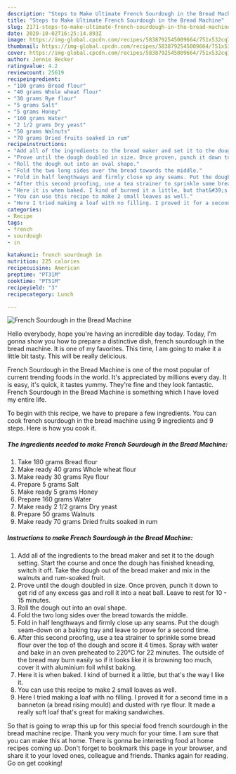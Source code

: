 ```yaml
---
description: "Steps to Make Ultimate French Sourdough in the Bread Machine"
title: "Steps to Make Ultimate French Sourdough in the Bread Machine"
slug: 2171-steps-to-make-ultimate-french-sourdough-in-the-bread-machine
date: 2020-10-02T16:25:14.893Z
image: https://img-global.cpcdn.com/recipes/5838792545009664/751x532cq70/french-sourdough-in-the-bread-machine-recipe-main-photo.jpg
thumbnail: https://img-global.cpcdn.com/recipes/5838792545009664/751x532cq70/french-sourdough-in-the-bread-machine-recipe-main-photo.jpg
cover: https://img-global.cpcdn.com/recipes/5838792545009664/751x532cq70/french-sourdough-in-the-bread-machine-recipe-main-photo.jpg
author: Jennie Becker
ratingvalue: 4.2
reviewcount: 25619
recipeingredient:
- "180 grams Bread flour"
- "40 grams Whole wheat flour"
- "30 grams Rye flour"
- "5 grams Salt"
- "5 grams Honey"
- "160 grams Water"
- "2 1/2 grams Dry yeast"
- "50 grams Walnuts"
- "70 grams Dried fruits soaked in rum"
recipeinstructions:
- "Add all of the ingredients to the bread maker and set it to the dough setting. Start the course and once the dough has finished kneading, switch it off. Take the dough out of the bread maker and mix in the walnuts and rum-soaked fruit."
- "Prove until the dough doubled in size. Once proven, punch it down to get rid of any excess gas and roll it into a neat ball. Leave to rest for 10 - 15 minutes."
- "Roll the dough out into an oval shape."
- "Fold the two long sides over the bread towards the middle."
- "Fold in half lengthways and firmly close up any seams. Put the dough seam-down on a baking tray and leave to prove for a second time."
- "After this second proofing, use a tea strainer to sprinkle some bread flour over the top of the dough and score it 4 times. Spray with water and bake in an oven preheated to 220°C for 22 minutes. The outside of the bread may burn easily so if it looks like it is browning too much, cover it with aluminium foil whilst baking."
- "Here it is when baked. I kind of burned it a little, but that&#39;s the way I like it."
- "You can use this recipe to make 2 small loaves as well."
- "Here I tried making a loaf with no filling. I proved it for a second time in a banneton (a bread rising mould) and dusted with rye flour. It made a really soft loaf that&#39;s great for making sandwiches."
categories:
- Recipe
tags:
- french
- sourdough
- in

katakunci: french sourdough in 
nutrition: 225 calories
recipecuisine: American
preptime: "PT31M"
cooktime: "PT51M"
recipeyield: "3"
recipecategory: Lunch

---
```



![French Sourdough in the Bread Machine](https://img-global.cpcdn.com/recipes/5838792545009664/751x532cq70/french-sourdough-in-the-bread-machine-recipe-main-photo.jpg)

Hello everybody, hope you're having an incredible day today. Today, I'm gonna show you how to prepare a distinctive dish, french sourdough in the bread machine. It is one of my favorites. This time, I am going to make it a little bit tasty. This will be really delicious.

French Sourdough in the Bread Machine is one of the most popular of current trending foods in the world. It's appreciated by millions every day. It is easy, it's quick, it tastes yummy. They're fine and they look fantastic. French Sourdough in the Bread Machine is something which I have loved my entire life.




To begin with this recipe, we have to prepare a few ingredients. You can cook french sourdough in the bread machine using 9 ingredients and 9 steps. Here is how you cook it.

<!--inarticleads1-->

##### The ingredients needed to make French Sourdough in the Bread Machine:

1. Take 180 grams Bread flour
1. Make ready 40 grams Whole wheat flour
1. Make ready 30 grams Rye flour
1. Prepare 5 grams Salt
1. Make ready 5 grams Honey
1. Prepare 160 grams Water
1. Make ready 2 1/2 grams Dry yeast
1. Prepare 50 grams Walnuts
1. Make ready 70 grams Dried fruits soaked in rum




<!--inarticleads2-->

##### Instructions to make French Sourdough in the Bread Machine:

1. Add all of the ingredients to the bread maker and set it to the dough setting. Start the course and once the dough has finished kneading, switch it off. Take the dough out of the bread maker and mix in the walnuts and rum-soaked fruit.
1. Prove until the dough doubled in size. Once proven, punch it down to get rid of any excess gas and roll it into a neat ball. Leave to rest for 10 - 15 minutes.
1. Roll the dough out into an oval shape.
1. Fold the two long sides over the bread towards the middle.
1. Fold in half lengthways and firmly close up any seams. Put the dough seam-down on a baking tray and leave to prove for a second time.
1. After this second proofing, use a tea strainer to sprinkle some bread flour over the top of the dough and score it 4 times. Spray with water and bake in an oven preheated to 220°C for 22 minutes. The outside of the bread may burn easily so if it looks like it is browning too much, cover it with aluminium foil whilst baking.
1. Here it is when baked. I kind of burned it a little, but that&#39;s the way I like it.
1. You can use this recipe to make 2 small loaves as well.
1. Here I tried making a loaf with no filling. I proved it for a second time in a banneton (a bread rising mould) and dusted with rye flour. It made a really soft loaf that&#39;s great for making sandwiches.




So that is going to wrap this up for this special food french sourdough in the bread machine recipe. Thank you very much for your time. I am sure that you can make this at home. There is gonna be interesting food at home recipes coming up. Don't forget to bookmark this page in your browser, and share it to your loved ones, colleague and friends. Thanks again for reading. Go on get cooking!
